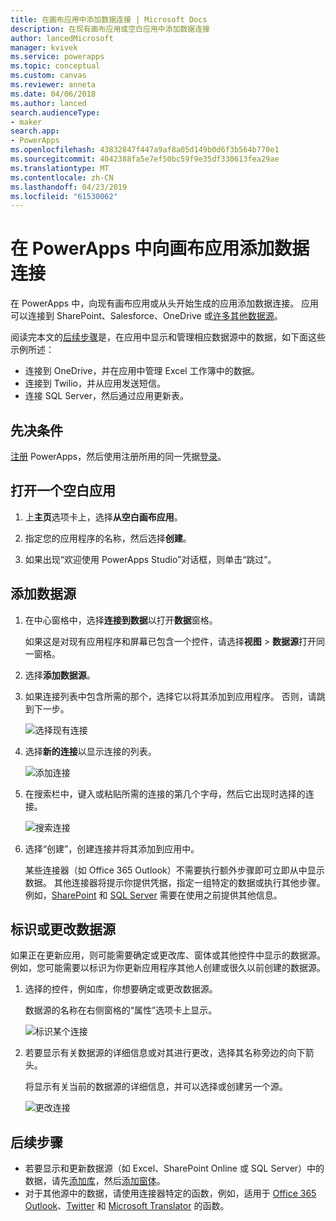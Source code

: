 ```yaml
---
title: 在画布应用中添加数据连接 | Microsoft Docs
description: 在现有画布应用或空白应用中添加数据连接
author: lancedMicrosoft
manager: kvivek
ms.service: powerapps
ms.topic: conceptual
ms.custom: canvas
ms.reviewer: anneta
ms.date: 04/06/2018
ms.author: lanced
search.audienceType:
- maker
search.app:
- PowerApps
ms.openlocfilehash: 43832847f447a9af8a05d149b0d6f3b564b770e1
ms.sourcegitcommit: 4042388fa5e7ef50bc59f9e35df330613fea29ae
ms.translationtype: MT
ms.contentlocale: zh-CN
ms.lasthandoff: 04/23/2019
ms.locfileid: "61530062"
---
```

# <a name="add-a-data-connection-to-a-canvas-app-in-powerapps"></a>在 PowerApps 中向画布应用添加数据连接

在 PowerApps 中，向现有画布应用或从头开始生成的应用添加数据连接。 应用可以连接到 SharePoint、Salesforce、OneDrive 或[许多其他数据源](connections-list.md)。

阅读完本文的[后续步骤](#next-steps)是，在应用中显示和管理相应数据源中的数据，如下面这些示例所述：

* 连接到 OneDrive，并在应用中管理 Excel 工作簿中的数据。
* 连接到 Twilio，并从应用发送短信。
* 连接 SQL Server，然后通过应用更新表。

## <a name="prerequisites"></a>先决条件

[注册](../signup-for-powerapps.md) PowerApps，然后使用注册所用的同一凭据[登录](http://web.powerapps.com?utm_source=padocs&utm_medium=linkinadoc&utm_campaign=referralsfromdoc)。

## <a name="open-a-blank-app"></a>打开一个空白应用

1. 上**主页**选项卡上，选择**从空白画布应用**。

1. 指定您的应用程序的名称，然后选择**创建**。

1. 如果出现“欢迎使用 PowerApps Studio”对话框，则单击“跳过”。

## <a name="add-data-source"></a>添加数据源

1. 在中心窗格中，选择**连接到数据**以打开**数据**窗格。

    如果这是对现有应用程序和屏幕已包含一个控件，请选择**视图** > **数据源**打开同一窗格。

1. 选择**添加数据源**。

1. 如果连接列表中包含所需的那个，选择它以将其添加到应用程序。 否则，请跳到下一步。

    ![选择现有连接](./media/add-data-connection/choose-existing-connection.png)

1. 选择**新的连接**以显示连接的列表。

    ![添加连接](./media/add-data-connection/add-connection.png)

1. 在搜索栏中，键入或粘贴所需的连接的第几个字母，然后它出现时选择的连接。

    ![搜索连接](./media/add-data-connection/search-connections.png)

1. 选择“创建”，创建连接并将其添加到应用中。

    某些连接器（如 Office 365 Outlook）不需要执行额外步骤即可立即从中显示数据。 其他连接器将提示你提供凭据，指定一组特定的数据或执行其他步骤。 例如，[SharePoint](connections/connection-sharepoint-online.md) 和 [SQL Server](connections/connection-azure-sqldatabase.md) 需要在使用之前提供其他信息。

## <a name="identify-or-change-a-data-source"></a>标识或更改数据源
如果正在更新应用，则可能需要确定或更改库、窗体或其他控件中显示的数据源。 例如，您可能需要以标识为你更新应用程序其他人创建或很久以前创建的数据源。

1. 选择的控件，例如库，你想要确定或更改数据源。

    数据源的名称在右侧窗格的“属性”选项卡上显示。

    ![标识某个连接](./media/add-data-connection/identify-connection.png)

1. 若要显示有关数据源的详细信息或对其进行更改，选择其名称旁边的向下箭头。

    将显示有关当前的数据源的详细信息，并可以选择或创建另一个源。

    ![更改连接](./media/add-data-connection/change-connection.png)

## <a name="next-steps"></a>后续步骤

* 若要显示和更新数据源（如 Excel、SharePoint Online 或 SQL Server）中的数据，请先[添加库](add-gallery.md)，然后[添加窗体](add-form.md)。
* 对于其他源中的数据，请使用连接器特定的函数，例如，适用于 [Office 365 Outlook](connections/connection-office365-outlook.md)、[Twitter](connections/connection-twitter.md) 和 [Microsoft Translator](connections/connection-microsoft-translator.md) 的函数。
